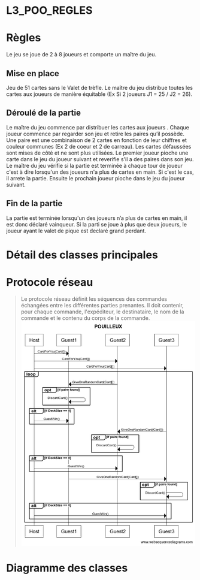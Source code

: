 # L3_POO_REGLES

# Règles
Le jeu se joue de 2 à 8 joueurs et comporte un maître du jeu.

## Mise en place
Jeu de 51 cartes sans le Valet de trèfle. Le maître du jeu distribue toutes les cartes aux joueurs de manière équitable (Ex Si 2 joueurs J1 = 25 / J2 = 26).


## Déroulé de la partie
Le maître du jeu commence par distribuer les cartes aux joueurs . 
Chaque joueur commence par regarder son jeu et retire les paires qu’il possède. 
Une paire est une combinaison de 2 cartes en fonction de leur chiffres et couleur communes (Ex 2 de coeur et 2 de carreau). 
Les cartes défaussées sont mises de côté et ne sont plus utilisées.
Le premier joueur pioche une carte dans le jeu du joueur suivant et reverifie s'il a des paires dans son jeu. 
Le maître du jeu vérifie si la partie est terminée à chaque tour de joueur c'est à dire lorsqu'un des joueurs n'a plus de cartes en main. Si c'est le cas, il arrete la partie.
Ensuite le prochain joueur pioche dans le jeu du joueur suivant.

## Fin de la partie
La partie est terminée lorsqu'un des joueurs n’a plus de cartes en main, il est donc déclaré vainqueur. Si la parti se joue à plus que deux joueurs, le joueur ayant le valet de pique est declaré grand perdant.


# Détail des classes principales


# Protocole réseau
> Le protocole réseau définit les séquences des commandes échangées entre les différentes parties prenantes. Il doit contenir, pour chaque commande, l'expéditeur, le destinataire, le nom de la commande et le contenu du corps de la commande.
![protocole jack](pouilleux.png)

# Diagramme des classes

